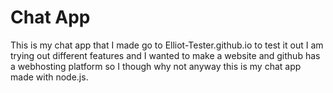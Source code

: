 # Chat App
This is my chat app that I made go to Elliot-Tester.github.io to test it out I am trying out different features and I wanted to make a website and github has a webhosting platform so I though why not anyway this is my chat app made with node.js.
